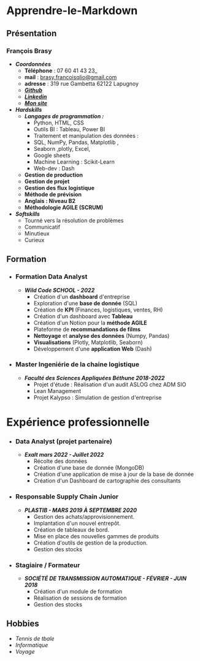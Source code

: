 # Apprendre-le-Markdown
## Présentation
### François Brasy
* **_Coordonnées_**
    * **Téléphone** : 07 60 41 43 23_
    * **mail** : brasy.francoisqlio@gmail.com
    * **adresse** : 319 rue Gambetta 62122 Lapugnoy
    * [***Github***](https://github.com/FrancoisBrasy)
    * [***Linkedin***]( www.linkedin.com/in/françois-brasy)
    * [***Mon site***](https://francoisbrasy.github.io/)
* **_Hardskills_**
    * **_Langages de programmation :_**
        * Python, HTML, CSS
        * Outils BI : Tableau, Power BI
        * Traitement et manipulation des données : 
        * SQL, NumPy, Pandas, Matplotlib ,
        * Seaborn ,plotly, Excel,
        * Google sheets
        * Machine Learning : Scikit-Learn
        * Web-dev : Dash
    * **Gestion de production**
    * **Gestion de projet**
    * **Gestion des flux logistique**
    * **Méthode de prévision**
    * **Anglais : Niveau B2**
    * **Méthodologie AGILE (SCRUM)**
* **_Softskills_**
    * Tourné vers la résolution de problèmes
    * Communicatif
    * Minutieux
    * Curieux
## Formation
* ### Formation Data Analyst
    *  **_Wild Code SCHOOL - 2022_**
        * Création d'un **dashboard** d'entreprise
        * Exploration d'une **base de donnée** (SQL)
        * Création de **KPI** (Finances, logistiques, ventes, RH)
        * Création d'un dashboard avec **Tableau**
        * Création d'un Notion pour la **méthode AGILE**
        * Plateforme de **recommandations de films**
        * **Nettoyage** et **analyse des données** (Numpy, Pandas)
        * **Visualisations** (Plotly, Matplotlib, Seaborn)
        * Développement d'une **application Web** (Dash)

* ### Master Ingeniérie de la chaine logistique
    * **_Faculté des Sciences Appliquées Béthune 2018-2022_**
        * Projet d'étude : Réalisation d'un audit ASLOG chez ADM SIO
        * Lean Management
        * Projet Kalypso : Simulation de gestion d'entreprise
# Expérience professionnelle
* ### Data Analyst (projet partenaire)
    * **_Exalt mars 2022 - Juillet 2022_**
        * Récolte des données
        * Création d'une base de donnée (MongoDB)
        * Création d'une application de mise à jour de la base de donnée
        * Création d'un Dashboard de cartographie des consultants

* ### Responsable Supply Chain Junior
    * **_PLASTIB - MARS 2019 À SEPTEMBRE 2020_**
        * Gestion des achats/approvisionnement.
        * Implantation d'un nouvel entrepôt.
        * Création de tableaux de bord.
        * Mise en place des nouvelles gammes de produits
        * Création d'outils de gestion de la production.
        * Gestion des stocks


* ### Stagiaire / Formateur
    * **_SOCIÉTÉ DE TRANSMISSION AUTOMATIQUE - FÉVRIER - JUIN 2018_**
        * Création d'un module de formation
        * Réalisation de sessions de formation
        * Gestion des stocks

## Hobbies
* _Tennis de tbale_
* _Informatique_
* _Voyage_
